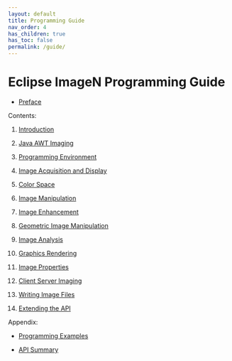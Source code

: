 ```yaml
---
layout: default
title: Programming Guide
nav_order: 4
has_children: true
has_toc: false
permalink: /guide/
---
```

# Eclipse ImageN Programming Guide

* [Preface](preface)

Contents:

1. [Introduction](introduction)

2. [Java AWT Imaging](j2d-concepts)

3. [Programming Environment](programming-environ)

4. [Image Acquisition and Display](acquisition)

5. [Color Space](color)

6. [Image Manipulation](image-manipulation)

7. [Image Enhancement](image-enhancement)

8. [Geometric Image Manipulation](geom-image-manip)

9. [Image Analysis](analysis)

10. [Graphics Rendering](graphics)

11. [Image Properties](properties)

12. [Client Server Imaging](client-server)

13. [Writing Image Files](encode)

14. [Extending the API](extension)

Appendix:

* [Programming Examples](examples)

* [API Summary](api-summary)
